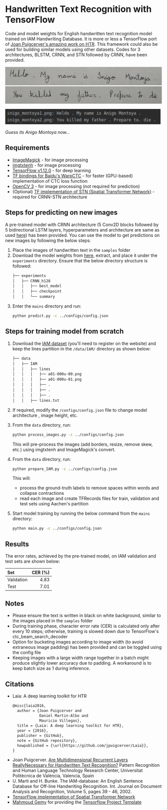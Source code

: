 # Handwritten Text Recognition with TensorFlow
Code and model weights for English handwritten text recognition model trained on IAM Handwriting Database. 
It is more or less a TensorFlow port of [Joan Puigcerver's amazing work on HTR](https://github.com/jpuigcerver/Laia/tree/master/egs/iam).
This framework could also be used for building similar models using other datasets. 
Codes for 3 architectures, BLSTM, CRNN, and STN followed by CRNN, have been provided.

![Inigo Montoya](./samples/inigo_montoya1.png)
![Inigo Montoya](./samples/inigo_montoya2.png)

![Inigo Montoya](sample_output.png)

*Guess its Anigo Montoya now...*

## Requirements
- [ImageMagick](https://www.imagemagick.org/) - for image processing
- [imgtxtenh](https://github.com/mauvilsa/imgtxtenh) - for image processing
- [TensorFlow v1.12.0](https://www.tensorflow.org/) - for deep learning
- [TF bindings for Baidu's WarpCTC](https://github.com/baidu-research/warp-ctc/tree/master/tensorflow_binding) - for faster (GPU-based) implementation of CTC loss function
- [OpenCV 3](https://pypi.org/project/opencv-python/) - for image processing (not required for prediction)
- (Optional) [TF implementation of STN (Spatial Transformer Network)](https://github.com/kevinzakka/spatial-transformer-network) - 
required for CRNN-STN architecture

## Steps for predicting on new images
A pre-trained model with CRNN architecture (5 Conv2D blocks followed by 5 bidirectional LSTM layers, 
hyperparameters and architecture are same as used [here](https://github.com/jpuigcerver/Laia/tree/master/egs/iam)) has been provided. 
You can use the model to get predictions on new images by following the below steps:

1. Place the images of handwritten text in the `samples` folder
2. Download the model weights from [here](https://drive.google.com/file/d/1D97_MO_bOxfqxiJ8dtpbVX-xNzwQW0mY/view?usp=sharing), 
extract, and place it under the `experiments` directory.
Ensure that the below directory structure is followed:
    ```bash
    ├── experiments
    │   ├── CRNN_h128
    │   │   ├── best_model
    │   │   ├── checkpoint
    │   │   └── summary
    ```
3. Enter the `mains` directory and run:
    ```bash 
    python predict.py -c ../configs/config.json
    ```

## Steps for training model from scratch
1. Download the [IAM dataset](http://www.fki.inf.unibe.ch/databases/iam-handwriting-database) (you'll need to register on the website)
and keep the lines partition in the `/data/IAM/` directory as shown below:
    ```bash
    ├── data
    │   ├── IAM
    │   │   ├── lines
    │   │   │   ├── a01-000u-00.png
    │   │   │   ├── a01-000u-01.png
    │   │   │   ├── .
    │   │   │   ├── .
    │   │   │   ├── .
    │   │   ├── lines.txt
    ```
2. If required, modify the `/configs/config.json` file to change model architecture , image height, etc.
3. From the `data` directory, run:
    ```bash
    python process_images.py -c ../configs/config.json
    ```
    This will pre-process the images (add borders, resize, remove skew, etc.) 
    using imgtxtenh and ImageMagick's convert.
4. From the `data` directory, run:
    ```bash
    python prepare_IAM.py -c ../configs/config.json
    ```
    This will:
     - process the ground-truth labels to remove spaces within words and collapse contractions
     - read each image and create TFRecords files for train, validation and test sets using Aachen's partition

5. Start model training by running the below command from the `mains` directory:
    ```bash
    python main.py -c ../configs/config.json
    ```
## Results
The error rates, achieved by the pre-trained model, on IAM validation and test sets are shown below:

| Set        | CER (%) |
|:-----------| -------:|
| Validation | 4.83    |
| Test       | 7.01    |

## Notes
- Please ensure the text is written in black on white background, similar to the images placed in the `samples` folder
- During training phase, character error rate (CER) is calculated only after every 10 steps; 
otherwise, training is slowed down due to TensorFlow's ctc_beam_search_decoder
- Option for bucketing images according to image width (to avoid extraneous image padding) 
has been provided and can be toggled using the config file
- Keeping images with a large width range together in a batch might produce slightly lower accuracy due to padding.
A workaround is to keep batch size as 1 during inference.

## Citations
- Laia: A deep learning toolkit for HTR
    ```
    @misc{laia2016,
      author = {Joan Puigcerver and
                Daniel Martin-Albo and
                Mauricio Villegas},
      title = {Laia: A deep learning toolkit for HTR},
      year = {2016},
      publisher = {GitHub},
      note = {GitHub repository},
      howpublished = {\url{https://github.com/jpuigcerver/Laia}},
    }
    ```
- Joan Puigcerver. [Are Multidimensional Recurrent Layers ReallyNecessary for Handwritten Text Recognition?](http://www.jpuigcerver.net/pubs/jpuigcerver_icdar2017.pdf) 
Pattern Recognition and Human Language Technology Research Center, Universitat Politècnica de València, Valencia, Spain
- U. Marti and H. Bunke. The IAM-database: An English Sentence Database for Off-line Handwriting Recognition. Int. Journal on Document Analysis and Recognition, Volume 5, pages 39 - 46, 2002.
- [TensorFlow implementation of Spatial Transformer Network](https://github.com/kevinzakka/spatial-transformer-network)
- [Mahmoud Gemy](https://github.com/MrGemy95) for providing the [Tensorflow Project Template](https://github.com/MrGemy95/Tensorflow-Project-Template)
